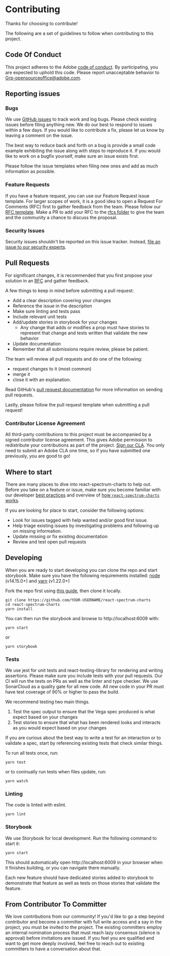 # Contributing

Thanks for choosing to contribute!

The following are a set of guidelines to follow when contributing to this project.

## Code Of Conduct

This project adheres to the Adobe [code of conduct](./CODE_OF_CONDUCT.md). By participating,
you are expected to uphold this code. Please report unacceptable behavior to
[Grp-opensourceoffice@adobe.com](mailto:Grp-opensourceoffice@adobe.com).

## Reporting issues

### Bugs

We use [GitHub issues](https://github.com/adobe/react-spectrum-charts/issues) to track work and log bugs. Please check existing issues before filing anything new. We do our best to respond to issues within a few days. If you would like to contribute a fix, please let us know by leaving a comment on the issue.

The best way to reduce back and forth on a bug is provide a small code example exhibiting the issue along with steps to reproduce it. If you would like to work on a bugfix yourself, make sure an issue exists first.

Please follow the issue templates when filing new ones and add as much information as possible.

### Feature Requests

If you have a feature request, you can use our Feature Request issue template. For larger scopes of work, it is a good idea to open a Request For Comments (RFC) first to gather feedback from the team. Please follow our [RFC template](./rfcs/template.md). Make a PR to add your RFC to the [rfcs folder](./rfcs/) to give the team and the community a chance to discuss the proposal.

### Security Issues

Security issues shouldn't be reported on this issue tracker. Instead, [file an issue to our security experts](https://helpx.adobe.com/security/alertus.html).

## Pull Requests

For significant changes, it is recommended that you first propose your solution in an [RFC](#feature-requests) and gather feedback.

A few things to keep in mind before submitting a pull request:

- Add a clear description covering your changes
- Reference the issue in the description
- Make sure linting and tests pass
- Include relevant unit tests
- Add/update stories in storybook for your changes
  - Any change that adds or modifies a prop must have stories to represent that change and tests written that validate the new behavior
- Update documentation
- Remember that all submissions require review, please be patient.

The team will review all pull requests and do one of the following:

- request changes to it (most common)
- merge it
- close it with an explanation.

Read GitHub's [pull request documentation](https://help.github.com/articles/about-pull-requests/) for more information on sending pull requests.

Lastly, please follow the pull request template when submitting a pull request!

### Contributor License Agreement

All third-party contributions to this project must be accompanied by a signed contributor
license agreement. This gives Adobe permission to redistribute your contributions
as part of the project. [Sign our CLA](https://opensource.adobe.com/cla.html). You
only need to submit an Adobe CLA one time, so if you have submitted one previously,
you are good to go!

## Where to start

There are many places to dive into react-spectrum-charts to help out. Before you take on a feature or issue, make sure you become familiar with our developer [best practices](https://github.com/adobe/react-spectrum-charts/wiki/Developer-Docs#best-practices) and overview of [how `react-spectrum-charts` works](https://github.com/adobe/react-spectrum-charts/wiki/Developer-Docs#how-it-works).

If you are looking for place to start, consider the following options:

- Look for issues tagged with help wanted and/or good first issue.
- Help triage existing issues by investigating problems and following up on missing information.
- Update missing or fix existing documentation
- Review and test open pull requests

## Developing

When you are ready to start developing you can clone the repo and start storybook. Make sure you have the following requirements installed: [node](https://nodejs.org/) (v14.15.0+) and [yarn](https://yarnpkg.com/en/) (v1.22.0+)

Fork the repo first using [this guide](https://help.github.com/articles/fork-a-repo), then clone it locally.

```
git clone https://github.com/YOUR-USERNAME/react-spectrum-charts
cd react-spectrum-charts
yarn install
```

You can then run the storybook and browse to http://localhost:6009 with:

```
yarn start
```

or

```
yarn storybook
```

### Tests

We use jest for unit tests and react-testing-library for rendering and writing assertions. Please make sure you include tests with your pull requests. Our CI will run the tests on PRs as well as the linter and type checker. We use SonarCloud as a quality gate for all new code. All new code in your PR must have test coverage of 90% or higher to pass the build.

We recommend testing two main things.

1. Test the spec output to ensure that the Vega spec produced is what expect based on your changes
2. Test stories to ensure that what has been rendered looks and interacts as you would expect based on your changes

If you are curious about the best way to write a test for an interaction or to validate a spec, start by referencing existing tests that check similar things.

To run all tests once, run:

```
yarn test
```

or to coninually run tests when files update, run:

```
yarn watch
```

### Linting

The code is linted with eslint.

```
yarn lint
```

### Storybook

We use Storybook for local development. Run the following command to start it:

```
yarn start
```

This should automatically open http://localhost:6009 in your browser when it finishes building, or you can navigate there manually.

Each new feature should have dedicated stories added to storybook to demonstrate that feature as well as tests on those stories that validate the feature.

## From Contributor To Committer

We love contributions from our community! If you'd like to go a step beyond contributor and become a committer with full write access and a say in the project, you must be invited to the project. The existing committers employ an internal nomination process that must reach lazy consensus (silence is approval) before invitations are issued. If you feel you are qualified and want to get more deeply involved, feel free to reach out to existing committers to have a conversation about that.

